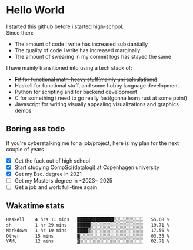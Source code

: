 # Hello World

I started this github before i started high-school.  
Since then:
- The amount of code i write has increased substantially
- The quality of code i write has increased marginally
- The amount of swearing in my commit logs has stayed the same

I have mainly transitioned into using a tech stack of:
- ~~F# for functional math-heavy stuff(mainly uni calculations)~~
- Haskell for functional stuff, and some hobby language development
- Python for scripting and for backend development
- C for something i need to go really fast(gonna learn rust at some point)
- Javascript for writing visually appealing visualizations and graphics demos

## Boring ass todo
If you're cyberstalking me for a job/project, here is my plan for the next couple of years
- [x] Get the fuck out of high school
- [x] Start studying CompSci(datalogi) at Copenhagen university
- [x] Get my Bsc. degree in 2021
- [ ] Get my Masters degree in ~2023~ 2025
- [ ] Get a job and work full-time again

## Wakatime stats
<!--START_SECTION:waka-->

```txt
Haskell    4 hrs 11 mins   ██████████████░░░░░░░░░░░   55.68 %
sh         1 hr 29 mins    █████░░░░░░░░░░░░░░░░░░░░   19.71 %
Markdown   1 hr 19 mins    ████▒░░░░░░░░░░░░░░░░░░░░   17.56 %
Other      15 mins         █░░░░░░░░░░░░░░░░░░░░░░░░   03.35 %
YAML       12 mins         ▓░░░░░░░░░░░░░░░░░░░░░░░░   02.71 %
```

<!--END_SECTION:waka-->
